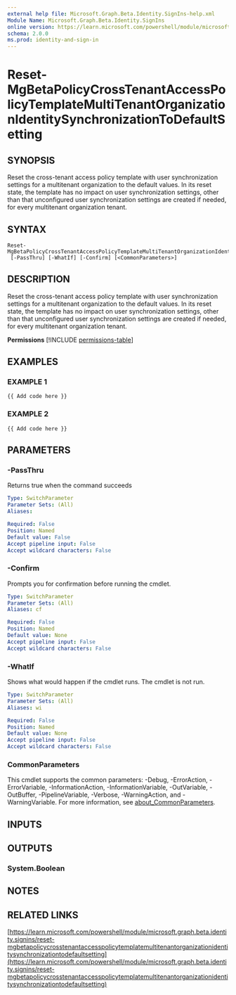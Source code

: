 ```yaml
---
external help file: Microsoft.Graph.Beta.Identity.SignIns-help.xml
Module Name: Microsoft.Graph.Beta.Identity.SignIns
online version: https://learn.microsoft.com/powershell/module/microsoft.graph.beta.identity.signins/reset-mgbetapolicycrosstenantaccesspolicytemplatemultitenantorganizationidentitysynchronizationtodefaultsetting
schema: 2.0.0
ms.prod: identity-and-sign-in
---
```


# Reset-MgBetaPolicyCrossTenantAccessPolicyTemplateMultiTenantOrganizationIdentitySynchronizationToDefaultSetting

## SYNOPSIS
Reset the cross-tenant access policy template with user synchronization settings for a multitenant organization to the default values.
In its reset state, the template has no impact on user synchronization settings, other than that unconfigured user synchronization settings are created if needed, for every multitenant organization tenant.

## SYNTAX

```
Reset-MgBetaPolicyCrossTenantAccessPolicyTemplateMultiTenantOrganizationIdentitySynchronizationToDefaultSetting
 [-PassThru] [-WhatIf] [-Confirm] [<CommonParameters>]
```

## DESCRIPTION
Reset the cross-tenant access policy template with user synchronization settings for a multitenant organization to the default values.
In its reset state, the template has no impact on user synchronization settings, other than that unconfigured user synchronization settings are created if needed, for every multitenant organization tenant.

**Permissions**
[!INCLUDE [permissions-table](~/../graphref/api-reference/beta/includes/permissions/multitenantorganizationidentitysyncpolicytemplate-resettodefaultsettings-permissions.md)]

## EXAMPLES

### EXAMPLE 1
```
{{ Add code here }}
```

### EXAMPLE 2
```
{{ Add code here }}
```

## PARAMETERS

### -PassThru
Returns true when the command succeeds

```yaml
Type: SwitchParameter
Parameter Sets: (All)
Aliases:

Required: False
Position: Named
Default value: False
Accept pipeline input: False
Accept wildcard characters: False
```

### -Confirm
Prompts you for confirmation before running the cmdlet.

```yaml
Type: SwitchParameter
Parameter Sets: (All)
Aliases: cf

Required: False
Position: Named
Default value: None
Accept pipeline input: False
Accept wildcard characters: False
```

### -WhatIf
Shows what would happen if the cmdlet runs.
The cmdlet is not run.

```yaml
Type: SwitchParameter
Parameter Sets: (All)
Aliases: wi

Required: False
Position: Named
Default value: None
Accept pipeline input: False
Accept wildcard characters: False
```

### CommonParameters
This cmdlet supports the common parameters: -Debug, -ErrorAction, -ErrorVariable, -InformationAction, -InformationVariable, -OutVariable, -OutBuffer, -PipelineVariable, -Verbose, -WarningAction, and -WarningVariable. For more information, see [about_CommonParameters](http://go.microsoft.com/fwlink/?LinkID=113216).

## INPUTS

## OUTPUTS

### System.Boolean
## NOTES

## RELATED LINKS

[https://learn.microsoft.com/powershell/module/microsoft.graph.beta.identity.signins/reset-mgbetapolicycrosstenantaccesspolicytemplatemultitenantorganizationidentitysynchronizationtodefaultsetting](https://learn.microsoft.com/powershell/module/microsoft.graph.beta.identity.signins/reset-mgbetapolicycrosstenantaccesspolicytemplatemultitenantorganizationidentitysynchronizationtodefaultsetting)



